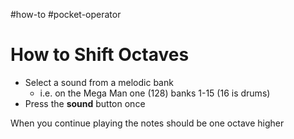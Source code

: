 #how-to #pocket-operator 

# How to Shift Octaves
- Select a sound from a melodic bank
  - i.e. on the Mega Man one (128) banks 1-15 (16 is drums)
- Press the **sound** button once

When you continue playing the notes should be one octave higher